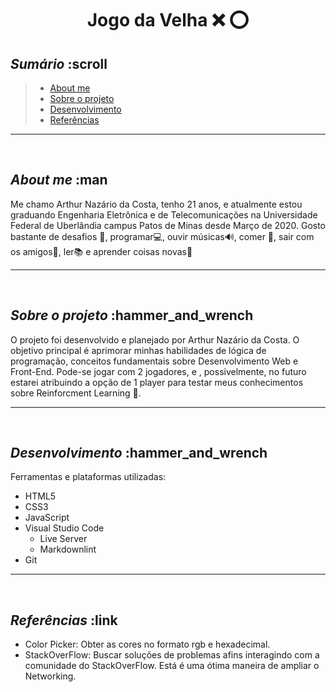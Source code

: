 **<h1 align='center'>Jogo da Velha :x: :o:</h1>**

## _Sumário_ :scroll

> - [About me](#about-me)
> - [Sobre o projeto](#sobre-o-projeto-hammerandwrench)
> - [Desenvolvimento](#desenvolvimento-hammerandwrench)
> - [Referências](#referências-link)

---
<br/>

## _About me_ :man

Me chamo Arthur Nazário da Costa, tenho 21 anos, e atualmente estou graduando Engenharia Eletrônica e de Telecomunicações na Universidade Federal de Uberlândia campus Patos de Minas desde Março de 2020. Gosto bastante de desafios :muscle:, programar:computer:, ouvir músicas:loud_sound:, comer :cookie:, sair com os amigos:beers:, ler:books: e aprender coisas novas:brain:

---

<br/>

## _Sobre o projeto_ :hammer_and_wrench

O projeto foi desenvolvido e planejado por Arthur Nazário da Costa. O objetivo principal é aprimorar minhas habilidades de lógica de programação, conceitos fundamentais sobre Desenvolvimento Web e Front-End. Pode-se jogar com 2 jogadores, e , possivelmente, no futuro estarei atribuindo a opção de 1 player para testar meus conhecimentos sobre Reinforcment Learning :robot:.

---

<br/>

## _Desenvolvimento_ :hammer_and_wrench

Ferramentas e plataformas utilizadas:

- HTML5
- CSS3
- JavaScript
- Visual Studio Code
  - Live Server
  - Markdownlint
- Git

---

<br/>

## _Referências_ :link

- Color Picker: Obter as cores no formato rgb e hexadecimal.
- StackOverFlow: Buscar soluções de problemas afins interagindo com a comunidade do StackOverFlow. Está é uma ótima maneira de ampliar o Networking.

